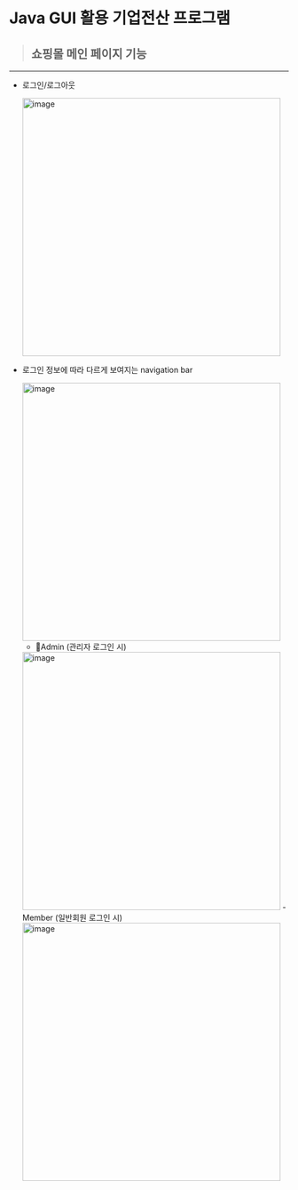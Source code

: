 # Java GUI 활용 기업전산 프로그램

> ## 쇼핑몰 메인 페이지 기능

---

- 로그인/로그아웃
  
  <img width="465" alt="image" src="https://github.com/Jpureum/shopping/assets/108224282/16fb687a-ef29-4981-a81b-068a035d2e11">


- 로그인 정보에 따라 다르게 보여지는 navigation bar

  <img width="465" alt="image" src="https://github.com/Jpureum/shopping/assets/108224282/6bc6e8ab-17d9-46fe-918a-8c8eae1c2dad">

  - Admin (관리자 로그인 시)
    
  <img width="465" alt="image" src="https://github.com/Jpureum/shopping/assets/108224282/7732538b-8baa-4a97-a395-e218f04e2bf2">
  - Member (일반회원 로그인 시)
  
  <img width="465" alt="image" src="https://github.com/Jpureum/shopping/assets/108224282/73cca7c2-f9c3-4a42-aee0-5b9150046579">


